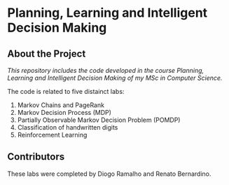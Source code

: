 # Planning, Learning and Intelligent Decision Making

## About the Project

*This repository includes the code developed in the course Planning, Learning and Intelligent Decision Making of my MSc in Computer Science.*

The code is related to five distainct labs:

1. Markov Chains and PageRank
2. Markov Decision Process (MDP)
3. Partially Observable Markov Decision Problem (POMDP)
4. Classification of handwritten digits
5. Reinforcement Learning


## Contributors
These labs were completed by Diogo Ramalho and Renato Bernardino.
